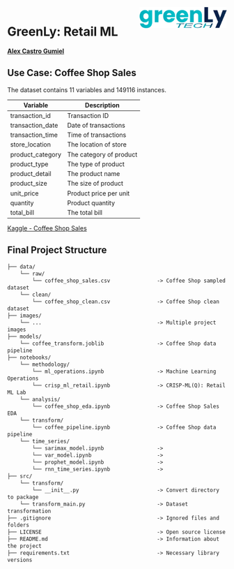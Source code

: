 <img align="right" src="images/greenly_tech.png" width="200px">

# GreenLy: Retail ML

[**Alex Castro Gumiel**](https://www.linkedin.com/in/alex-castro-gumiel/)

## Use Case: Coffee Shop Sales

The dataset contains 11 variables and 149116 instances.

|Variable|Description|
|--------|-----------|
|transaction_id|Transaction ID|
|transaction_date|Date of transactions|
|transaction_time|Time of transactions|
|store_location|The location of store|
|product_category|The category of product|
|product_type|The type of product|
|product_detail|The product name|	
|product_size|The size of product|
|unit_price|Product price per unit|
|quantity|Product quantity|
|total_bill|The total bill|

[Kaggle - Coffee Shop Sales](https://www.kaggle.com/datasets/divu2001/coffee-shop-sales-analysis)

## Final Project Structure

    ├── data/
        └── raw/
            └── coffee_shop_sales.csv               -> Coffee Shop sampled dataset
        └── clean/
            └── coffee_shop_clean.csv               -> Coffee Shop clean dataset
    ├── images/
        └── ...                                     -> Multiple project images
    ├── models/
        └── coffee_transform.joblib                 -> Coffee Shop data pipeline
    ├── notebooks/
        └── methodology/
            └── ml_operations.ipynb                 -> Machine Learning Operations
            └── crisp_ml_retail.ipynb               -> CRISP-ML(Q): Retail ML Lab
        └── analysis/
            └── coffee_shop_eda.ipynb               -> Coffee Shop Sales EDA
        └── transform/
            └── coffee_pipeline.ipynb               -> Coffee Shop data pipeline
        └── time_series/
            └── sarimax_model.ipynb                 -> 
            └── var_model.ipynb                     -> 
            └── prophet_model.ipynb                 -> 
            └── rnn_time_series.ipynb               -> 
    ├── src/
        └── transform/
            └── __init__.py                         -> Convert directory to package
        └── transform_main.py                       -> Dataset transformation
    ├── .gitignore                                  -> Ignored files and folders
    ├── LICENSE                                     -> Open source license
    ├── README.md                                   -> Information about the project
    ├── requirements.txt                            -> Necessary library versions

